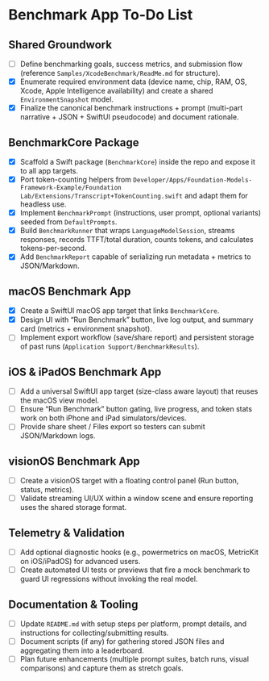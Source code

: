 # Benchmark App To‑Do List

## Shared Groundwork
- [ ] Define benchmarking goals, success metrics, and submission flow (reference `Samples/XcodeBenchmark/ReadMe.md` for structure).
- [x] Enumerate required environment data (device name, chip, RAM, OS, Xcode, Apple Intelligence availability) and create a shared `EnvironmentSnapshot` model.
- [x] Finalize the canonical benchmark instructions + prompt (multi-part narrative + JSON + SwiftUI pseudocode) and document rationale.

## BenchmarkCore Package
- [x] Scaffold a Swift package (`BenchmarkCore`) inside the repo and expose it to all app targets.
- [x] Port token-counting helpers from `Developer/Apps/Foundation-Models-Framework-Example/Foundation Lab/Extensions/Transcript+TokenCounting.swift` and adapt them for headless use.
- [x] Implement `BenchmarkPrompt` (instructions, user prompt, optional variants) seeded from `DefaultPrompts`.
- [x] Build `BenchmarkRunner` that wraps `LanguageModelSession`, streams responses, records TTFT/total duration, counts tokens, and calculates tokens-per-second.
- [x] Add `BenchmarkReport` capable of serializing run metadata + metrics to JSON/Markdown.

## macOS Benchmark App
- [x] Create a SwiftUI macOS app target that links `BenchmarkCore`.
- [x] Design UI with “Run Benchmark” button, live log output, and summary card (metrics + environment snapshot).
- [ ] Implement export workflow (save/share report) and persistent storage of past runs (`Application Support/BenchmarkResults`).

## iOS & iPadOS Benchmark App
- [ ] Add a universal SwiftUI app target (size-class aware layout) that reuses the macOS view model.
- [ ] Ensure “Run Benchmark” button gating, live progress, and token stats work on both iPhone and iPad simulators/devices.
- [ ] Provide share sheet / Files export so testers can submit JSON/Markdown logs.

## visionOS Benchmark App
- [ ] Create a visionOS target with a floating control panel (Run button, status, metrics).
- [ ] Validate streaming UI/UX within a window scene and ensure reporting uses the shared storage format.

## Telemetry & Validation
- [ ] Add optional diagnostic hooks (e.g., powermetrics on macOS, MetricKit on iOS/iPadOS) for advanced users.
- [ ] Create automated UI tests or previews that fire a mock benchmark to guard UI regressions without invoking the real model.

## Documentation & Tooling
- [ ] Update `README.md` with setup steps per platform, prompt details, and instructions for collecting/submitting results.
- [ ] Document scripts (if any) for gathering stored JSON files and aggregating them into a leaderboard.
- [ ] Plan future enhancements (multiple prompt suites, batch runs, visual comparisons) and capture them as stretch goals.
